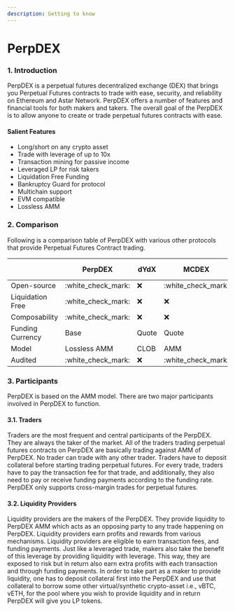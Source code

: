 ```yaml
---
description: Getting to know
---
```


# PerpDEX

### 1. Introduction

PerpDEX is a perpetual futures decentralized exchange (DEX) that brings you Perpetual Futures contracts to trade with ease, security, and reliability on Ethereum and Astar Network. PerpDEX offers a number of features and financial tools for both makers and takers. The overall goal of the PerpDEX is to allow anyone to create or trade perpetual futures contracts with ease.

#### Salient Features

* Long/short on any crypto asset
* Trade with leverage of up to 10x
* Transaction mining for passive income
* Leveraged LP for risk takers
* Liquidation Free Funding
* Bankruptcy Guard for protocol
* &#x20;Multichain support
* EVM compatible
* Lossless AMM



### 2. Comparison&#x20;

Following is a comparison table of PerpDEX with various other protocols that provide Perpetual Futures Contract trading.

|                  | PerpDEX              | dYdX  | MCDEX                | Mango Markets        | Perpetual Protocol V2 |
| ---------------- | -------------------- | ----- | -------------------- | -------------------- | --------------------- |
| Open-source      | :white\_check\_mark: | :x:   | :white\_check\_mark: | :white\_check\_mark: | :white\_check\_mark:  |
| Liquidation Free | :white\_check\_mark: | :x:   | :x:                  | :x:                  | :x:                   |
| Composability    | :white\_check\_mark: | :x:   | :x:                  | :white\_check\_mark: | :x:                   |
| Funding Currency | Base                 | Quote | Quote                | Quote                | Quote                 |
| Model            | Lossless AMM         | CLOB  | AMM                  | CLOB                 | AMM                   |
| Audited          | :white\_check\_mark: | :x:   | :white\_check\_mark: | :x:                  | :x:                   |

### 3. Participants

PerpDEX is based on the AMM model. There are two major participants involved in PerpDEX to function.

#### 3.1. Traders

Traders are the most frequent and central participants of the PerpDEX. They are always the taker of the market. All of the traders trading perpetual futures contracts on PerpDEX are basically trading against AMM of PerpDEX. No trader can trade with any other trader. Traders have to deposit collateral before starting trading perpetual futures. For every trade, traders have to pay the transaction fee for that trade, and additionally, they also need to pay or receive funding payments according to the funding rate. PerpDEX only supports cross-margin trades for perpetual futures.

#### 3.2. Liquidity Providers

Liquidity providers are the makers of the PerpDEX. They provide liquidity to PerpDEX AMM which acts as an opposing party to any trade happening on PerpDEX. Liquidity providers earn profits and rewards from various mechanisms. Liquidity providers are eligible to earn transaction fees, and funding payments. Just like a leveraged trade, makers also take the benefit of this leverage by providing liquidity with leverage. This way, they are exposed to risk but in return also earn extra profits with each transaction and through funding payments. In order to take part as a maker to provide liquidity, one has to deposit collateral first into the PerpDEX and use that collateral to borrow some other virtual/synthetic crypto-asset i.e., vBTC, vETH, for the pool where you wish to provide liquidity and in return PerpDEX will give you LP tokens.&#x20;
